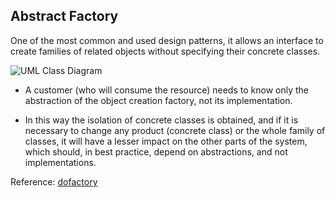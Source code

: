 ## Abstract Factory

One of the most common and used design patterns, it allows an interface to create families of related objects without specifying their concrete classes.

![UML Class Diagram](https://www.dofactory.com/images/diagrams/net/abstract.gif "UML Class Diagram")



- A customer (who will consume the resource) needs to know only the abstraction of the object creation factory, not its implementation.

- In this way the isolation of concrete classes is obtained, and if it is necessary to change any product (concrete class) or the whole family of classes, it will have a lesser impact on the other parts of the system, which should, in best practice, depend on abstractions, and not implementations.


Reference: [dofactory](https://www.dofactory.com/net/abstract-factory-design-pattern "dofactory")
